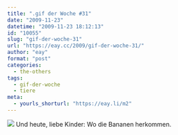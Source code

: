```yaml
---
title: ".gif der Woche #31"
date: "2009-11-23"
datetime: "2009-11-23 18:12:13"
id: "10055"
slug: "gif-der-woche-31"
url: "https://eay.cc/2009/gif-der-woche-31/"
author: "eay"
format: "post"
categories:
  - the-others
tags:
  - gif-der-woche
  - tiere
meta:
  - yourls_shorturl: "https://eay.li/m2"
---
```


![](https://eay.cc/uploads/2009/bananenaffe.gif) Und heute, liebe Kinder: Wo die Bananen herkommen.
